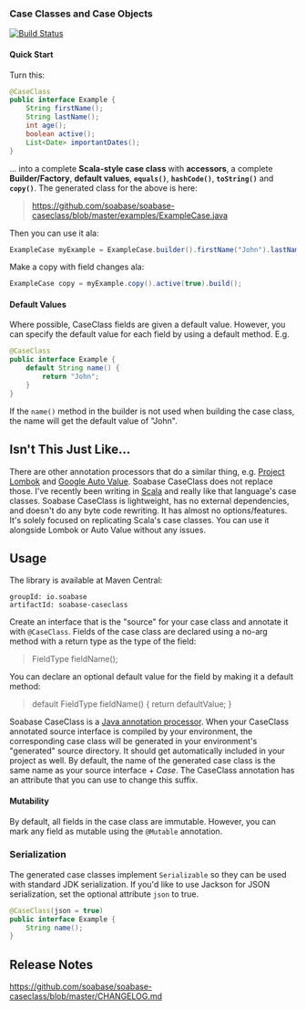 ### Case Classes and Case Objects

[![Build Status](https://travis-ci.org/soabase/soabase.svg?branch=master)](https://travis-ci.org/soabase/soabase-caseclass)

#### Quick Start

Turn this:

```java
@CaseClass
public interface Example {
    String firstName();
    String lastName();
    int age();
    boolean active();
    List<Date> importantDates();
}
```

... into a complete **Scala-style case class** with **accessors**, a complete **Builder/Factory**, **default values**, **`equals()`**, **`hashCode()`**, **`toString()`** and **`copy()`**. The generated class for the above is here:

> https://github.com/soabase/soabase-caseclass/blob/master/examples/ExampleCase.java

Then you can use it ala:

```java
ExampleCase myExample = ExampleCase.builder().firstName("John").lastName("Galt").age(42).build();
```

Make a copy with field changes ala:

```java
ExampleCase copy = myExample.copy().active(true).build();
```
#### Default Values

Where possible, CaseClass fields are given a default value. However, you can specify the default value for each field by 
using a default method. E.g.

```java
@CaseClass
public interface Example {
    default String name() {
        return "John";
    }
}
```

If the `name()` method in the builder is not used when building the case class, the name will get the default value of "John".

## Isn't This Just Like...

There are other annotation processors that do a similar thing, e.g. [Project Lombok](https://projectlombok.org) and [Google Auto Value](https://github.com/google/auto). Soabase CaseClass does not replace those. I've recently been writing in [Scala](http://docs.scala-lang.org/tutorials/tour/case-classes.html) and really like that language's case classes. Soabase CaseClass is lightweight, has no external dependencies, and doesn't do any byte code rewriting. It has almost no options/features. It's solely focused on replicating Scala's case classes. You can use it alongside Lombok or Auto Value without any issues.

## Usage

The library is available at Maven Central:

```
groupId: io.soabase
artifactId: soabase-caseclass
```

Create an interface that is the "source" for your case class and annotate it with `@CaseClass`. Fields of the case class are declared using a no-arg method 
with a return type as the type of the field:

> FieldType fieldName();

You can declare an optional default value for the field by making it a default method:

> default FieldType fieldName() { return defaultValue; }

Soabase CaseClass is a [Java annotation processor](https://docs.oracle.com/javase/7/docs/api/javax/annotation/processing/Processor.html). When your CaseClass annotated source interface is compiled by your environment, the corresponding case class will be generated in your environment's "generated" source directory. It should get automatically included in your project as well. By default, the name of the generated case class is the same name as your source interface + _Case_. The CaseClass annotation has an attribute that you can use to change this suffix.

#### Mutability

By default, all fields in the case class are immutable. However, you can mark any field as mutable using the `@Mutable` annotation.

### Serialization

The generated case classes implement `Serializable` so they can be used with standard JDK serialization. If you'd like to use Jackson for JSON serialization, 
set the optional attribute `json` to true.

```java
@CaseClass(json = true)
public interface Example {
    String name();
}
```

## Release Notes
https://github.com/soabase/soabase-caseclass/blob/master/CHANGELOG.md
